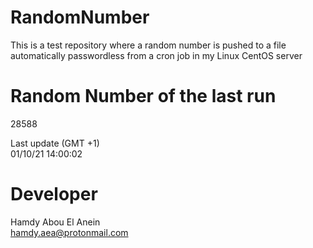 # RandomNumber    
This is a test repository where a random number is pushed to a file automatically passwordless from a cron job in my Linux CentOS server    
# Random Number of the last run   
28588
      
Last update (GMT +1)    
01/10/21 14:00:02
# Developer    
Hamdy Abou El Anein   
hamdy.aea@protonmail.com
